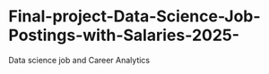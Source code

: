 # Final-project-Data-Science-Job-Postings-with-Salaries-2025-
Data science job and Career Analytics
